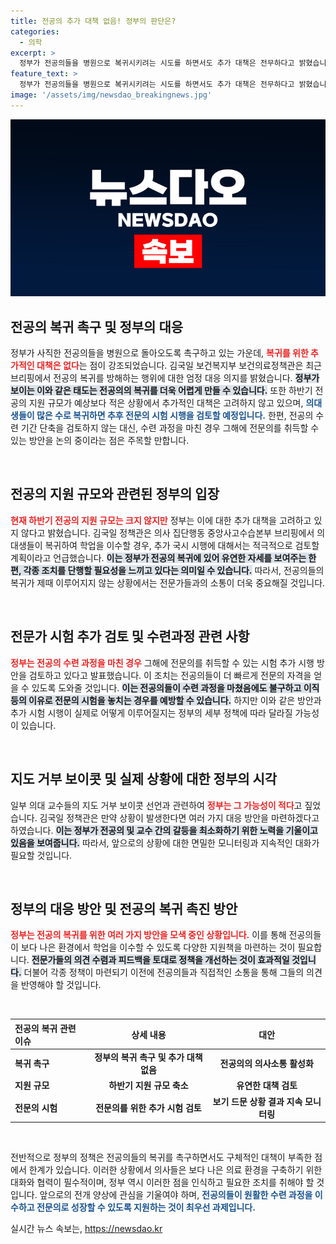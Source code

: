 ```yaml
---
title: 전공의 추가 대책 없음! 정부의 판단은?
categories:
  - 의학
excerpt: >
  정부가 전공의들을 병원으로 복귀시키려는 시도를 하면서도 추가 대책은 전무하다고 밝혔습니다. 신상공개 등 부당한 방법에 대해 엄정 대응을 예고하며, 전공의 수련 기간 단축은 고려하지 않겠다고 강조했습니다. 과연 정부의 이런 입장에 전공의들은 어떤 반응을 보일까요?
feature_text: >
  정부가 전공의들을 병원으로 복귀시키려는 시도를 하면서도 추가 대책은 전무하다고 밝혔습니다. 신상공개 등 부당한 방법에 대해 엄정 대응을 예고하며, 전공의 수련 기간 단축은 고려하지 않겠다고 강조했습니다. 과연 정부의 이런 입장에 전공의들은 어떤 반응을 보일까요?
image: '/assets/img/newsdao_breakingnews.jpg'
---
```


<p><img src="/assets/img/newsdao_breakingnews.jpg" alt="ranknews 속보" /></p>

<h2 data-ke-size="size26">전공의 복귀 촉구 및 정부의 대응</h2>

<p data-ke-size="size16">정부가 사직한 전공의들을 병원으로 돌아오도록 촉구하고 있는 가운데, <b><span style="color: #ee2323;">복귀를 위한 추가적인 대책은 없다</span></b>는 점이 강조되었습니다. 김국일 보건복지부 보건의료정책관은 최근 브리핑에서 전공의 복귀를 방해하는 행위에 대한 엄정 대응 의지를 밝혔습니다. <b><span style="background-color: #21538527;">정부가 보이는 이와 같은 태도는 전공의의 복귀를 더욱 어렵게 만들 수 있습니다.</span></b> 또한 하반기 전공의 지원 규모가 예상보다 적은 상황에서 추가적인 대책은 고려하지 않고 있으며, <b><span style="color: #1a5490;">의대생들이 많은 수로 복귀하면 추후 전문의 시험 시행을 검토할 예정입니다.</span></b> 한편, 전공의 수련 기간 단축을 검토하지 않는 대신, 수련 과정을 마친 경우 그해에 전문의를 취득할 수 있는 방안을 논의 중이라는 점은 주목할 만합니다.</p>

<p data-ke-size="size16">&nbsp;</p>

<h2 data-ke-size="size26">전공의 지원 규모와 관련된 정부의 입장</h2>

<p data-ke-size="size16"><b><span style="color: #ee2323;">현재 하반기 전공의 지원 규모는 크지 않지만</span></b> 정부는 이에 대한 추가 대책을 고려하고 있지 않다고 밝혔습니다. 김국일 정책관은 의사 집단행동 중앙사고수습본부 브리핑에서 의대생들이 복귀하여 학업을 이수할 경우, 추가 국시 시행에 대해서는 적극적으로 검토할 계획이라고 언급했습니다. <b><span style="background-color: #21538527;">이는 정부가 전공의 복귀에 있어 유연한 자세를 보여주는 한편, 각종 조치를 단행할 필요성을 느끼고 있다는 의미일 수 있습니다.</span></b> 따라서, 전공의들의 복귀가 제때 이루어지지 않는 상황에서는 전문가들과의 소통이 더욱 중요해질 것입니다.</p>

<p data-ke-size="size16">&nbsp;</p>

<h2 data-ke-size="size26">전문가 시험 추가 검토 및 수련과정 관련 사항</h2>

<p data-ke-size="size16"><b><span style="color: #ee2323;">정부는 전공의 수련 과정을 마친 경우</span></b> 그해에 전문의를 취득할 수 있는 시험 추가 시행 방안을 검토하고 있다고 발표했습니다. 이 조치는 전공의들이 더 빠르게 전문의 자격을 얻을 수 있도록 도와줄 것입니다. <b><span style="background-color: #21538527;">이는 전공의들이 수련 과정을 마쳤음에도 불구하고 이직 등의 이유로 전문의 시험을 놓치는 경우를 예방할 수 있습니다.</span></b> 하지만 이와 같은 방안과 추가 시험 시행이 실제로 어떻게 이루어질지는 정부의 세부 정책에 따라 달라질 가능성이 있습니다.</p>

<p data-ke-size="size16">&nbsp;</p>

<h2 data-ke-size="size26">지도 거부 보이콧 및 실제 상황에 대한 정부의 시각</h2>

<p data-ke-size="size16">일부 의대 교수들의 지도 거부 보이콧 선언과 관련하여 <b><span style="color: #ee2323;">정부는 그 가능성이 적다</span></b>고 짚었습니다. 김국일 정책관은 만약 상황이 발생한다면 여러 가지 대응 방안을 마련하겠다고 하였습니다. <b><span style="background-color: #21538527;">이는 정부가 전공의 및 교수 간의 갈등을 최소화하기 위한 노력을 기울이고 있음을 보여줍니다.</span></b> 따라서, 앞으로의 상황에 대한 면밀한 모니터링과 지속적인 대화가 필요할 것입니다.</p>

<p data-ke-size="size16">&nbsp;</p>

<h2 data-ke-size="size26">정부의 대응 방안 및 전공의 복귀 촉진 방안</h2>

<p data-ke-size="size16"><b><span style="color: #ee2323;">정부는 전공의 복귀를 위한 여러 가지 방안을 모색 중인 상황입니다.</span></b> 이를 통해 전공의들이 보다 나은 환경에서 학업을 이수할 수 있도록 다양한 지원책을 마련하는 것이 필요합니다. <b><span style="background-color: #21538527;">전문가들의 의견 수렴과 피드백을 토대로 정책을 개선하는 것이 효과적일 것입니다.</span></b> 더불어 각종 정책이 마련되기 이전에 전공의들과 직접적인 소통을 통해 그들의 의견을 반영해야 할 것입니다.</p>

<p data-ke-size="size16">&nbsp;</p>

<table style="width: 100%;">
    <thead>
        <tr>
            <th style="text-align: left; height: 30px;"><b>전공의 복귀 관련 이슈</b></th>
            <th style="text-align: center; height: 30px;"><b>상세 내용</b></th>
            <th style="text-align: center; height: 30px;"><b>대안</b></th>
        </tr>
    </thead>
    <tbody>
        <tr>
            <td style="text-align: left; height: 17px;"><b>복귀 촉구</b></td>
            <td style="text-align: center; height: 17px;"><b>정부의 복귀 촉구 및 추가 대책 없음</b></td>
            <td style="text-align: center; height: 17px;"><b>전공의의 의사소통 활성화</b></td>
        </tr>
        <tr>
            <td style="text-align: left; height: 17px;"><b>지원 규모</b></td>
            <td style="text-align: center; height: 17px;"><b>하반기 지원 규모 축소</b></td>
            <td style="text-align: center; height: 17px;"><b>유연한 대책 검토</b></td>
        </tr>
        <tr>
            <td style="text-align: left; height: 17px;"><b>전문의 시험</b></td>
            <td style="text-align: center; height: 17px;"><b>전문의를 위한 추가 시험 검토</b></td>
            <td style="text-align: center; height: 17px;"><b>보기 드문 상황 결과 지속 모니터링</b></td>
        </tr>
    </tbody>
</table>

<p data-ke-size="size16">&nbsp;</p>

<p data-ke-size="size16">전반적으로 정부의 정책은 전공의들의 복귀를 촉구하면서도 구체적인 대책이 부족한 점에서 한계가 있습니다. 이러한 상황에서 의사들은 보다 나은 의료 환경을 구축하기 위한 대화와 협력이 필수적이며, 정부 역시 이러한 점을 인식하고 필요한 조치를 취해야 할 것입니다. 앞으로의 전개 양상에 관심을 기울여야 하며, <b><span style="color: #1a5490;">전공의들이 원활한 수련 과정을 이수하고 전문의로 성장할 수 있도록 지원하는 것이 최우선 과제입니다.</span></b></p>
실시간 뉴스 속보는, <a href="https://newsdao.kr" rel="dofollow">https://newsdao.kr</a>


